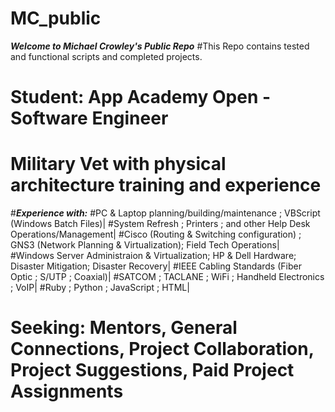 # MC_public
***Welcome to Michael Crowley's Public Repo***
#This Repo contains tested and functional scripts and completed projects.
# Student: App Academy Open - Software Engineer
# Military Vet with physical architecture training and experience
#***Experience with:*** 
#PC & Laptop planning/building/maintenance ; VBScript (Windows Batch Files)| 
#System Refresh ; Printers ; and other Help Desk Operations/Management|
#Cisco (Routing & Switching configuration) ; GNS3 (Network Planning & Virtualization); Field Tech Operations|
#Windows Server Administraion & Virtualization; HP & Dell Hardware; Disaster Mitigation; Disaster Recovery|
#IEEE Cabling Standards (Fiber Optic ; S/UTP ; Coaxial)|
#SATCOM ; TACLANE ; WiFi ; Handheld Electronics ; VoIP|
#Ruby ; Python ; JavaScript ; HTML|
# Seeking: Mentors, General Connections, Project Collaboration, Project Suggestions, Paid Project Assignments
